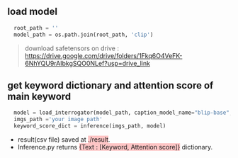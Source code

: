 ## load model
``` Python
  root_path = ''
  model_path = os.path.join(root_path, 'clip')
```
> download safetensors on drive : 
  > https://drive.google.com/drive/folders/1Fkq6O4VeFK-6NhYQU9rAIbkgSQO0NLef?usp=drive_link


## get keyword dictionary and attention score of main keyword
``` Python
  model = load_interrogator(model_path, caption_model_name="blip-base", device="cuda") 
  imgs_path ='your image path'
  keyword_score_dict = inference(imgs_path, model)
```
- result(csv file) saved at <span style="background-color:#FFA9A9A9">./result</span>.
- Inference.py returns <span style="background-color:#FFA9A9A9">{Text : [Keyword, Attention score]}</span> dictionary.
